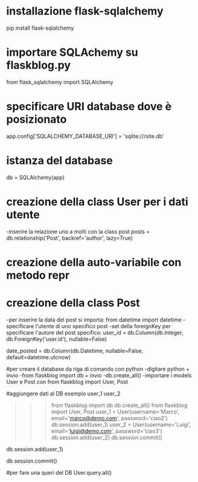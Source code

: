 # installazione flask-sqlalchemy
pip install flask-sqlalchemy

# importare SQLAchemy su flaskblog.py
from flask_sqlalchemy import SQLAlchemy

# specificare URI database dove è posizionato
app.config['SQLALCHEMY_DATABASE_URI'] = 'sqlite:///site.db'
# istanza del database
db = SQLAlchemy(app)

# creazione della class User per i dati utente
-inserire la relazione uno a molti con la class post
 posts = db.relationship('Post', backref='author', lazy=True)

# creazione della  auto-variabile con metodo repr

# creazione della class Post
-per inserire la data del post si importa:
from datetime import datetime
-specificare l'utente di uno specifico post
-set della foreignKey per specificare l'autore del post specifico:
user_id = db.Column(db.Integer, db.ForeignKey('user.id'), nullable=False)

date_posted = db.Column(db.Datetime, nullable=False, default=datetime.utcnow)

#per creare il database da riga di comando con python
-digitare python + invio
-from flaskblog import db + invio
-db.create_all()
<si deve creare un file site.db nella directory principale>
-importare i models User e Post con
    from flaskblog import User, Post

#aggiungere dati al DB
esempio user_1 user_2
>>> from flaskblog import db
>>> db.create_all() <dopo questo comando si crea il db site.db nella main folder>
>>> from flaskblog import User, Post
>>> user_1 = User(username='Marco', email='marco@demo.com', password='ciao2')  
>>> db.session.add(user_1)
>>> user_2 = User(username='Luigi', email='luigi@demo.com', password='ciao3') 
>>> db.session.add(user_2) 
>>> db.session.commit()
>>> 



db.session.add(user_1) <predispone i dati per essere aggiunti>

db.session.commit() <invia i dati al database>

#per fare una queri del DB
User.query.all()

